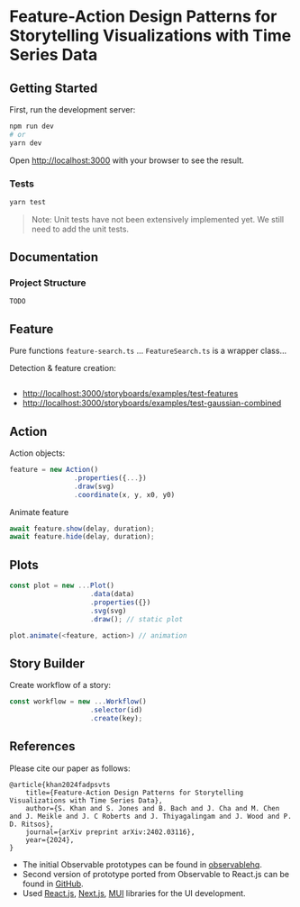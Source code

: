 # Feature-Action Design Patterns for Storytelling Visualizations with Time Series Data

## Getting Started

First, run the development server:

```bash
npm run dev
# or
yarn dev
```

Open [http://localhost:3000](http://localhost:3000) with your browser to see the result.

<!-- You can start editing the page by modifying `pages/index.js`. The page auto-updates as you edit the file. -->

### Tests

```sh
yarn test
```

> Note: Unit tests have not been extensively implemented yet. We still need to add the unit tests.

## Documentation

### Project Structure

```
TODO
```

## Feature

Pure functions `feature-search.ts` ... `FeatureSearch.ts` is  a wrapper class...

Detection & feature creation:

```ts

```

<!-- - <http://localhost:3000/storyboards/examples/test-features>
- <http://localhost:3000/storyboards/examples/test-actions>
- <http://localhost:3000/storyboards/examples/test-line-plot>
- <http://localhost:3000/storyboards/examples/test-properties-table>
- <http://localhost:3000/storyboards/examples/test-action-table>
- <http://localhost:3000/storyboards/examples/test-feature-action-table>
- <http://localhost:3000/storyboards/examples/test-feature-action-table-1>
- <http://localhost:3000/storyboards/examples/gaussian-process-demo>
- <http://localhost:3000/storyboards/examples/test-feature-action-table> -->

- <http://localhost:3000/storyboards/examples/test-features>
- <http://localhost:3000/storyboards/examples/test-gaussian-combined>

## Action

Action objects:

```ts
feature = new Action()
                .properties({...})
                .draw(svg)
                .coordinate(x, y, x0, y0)
```

Animate feature

```ts
await feature.show(delay, duration);
await feature.hide(delay, duration);
```

## Plots

```ts
const plot = new ...Plot()
                    .data(data)
                    .properties({})
                    .svg(svg)
                    .draw(); // static plot

plot.animate(<feature, action>) // animation 
```

## Story Builder

Create workflow of a story:

```ts
const workflow = new ...Workflow()
                    .selector(id)
                    .create(key);
```

## References

Please cite our paper as follows:

```
@article{khan2024fadpsvts
    title={Feature-Action Design Patterns for Storytelling Visualizations with Time Series Data}, 
    author={S. Khan and S. Jones and B. Bach and J. Cha and M. Chen and J. Meikle and J. C Roberts and J. Thiyagalingam and J. Wood and P. D. Ritsos},
    journal={arXiv preprint arXiv:2402.03116},
    year={2024},
}
```

- The initial Observable prototypes can be found in [observablehq](https://observablehq.com/d/0a6e9c35a809660e).
- Second version of prototype ported from Observable to React.js can be found in [GitHub](https://github.com/saifulkhan/storytelling-vis-v.0.1).
- Used [React.js](https://react.dev), [Next.js](https://github.com/vercel/next.js), [MUI](https://mui.com) libraries for the UI development.
